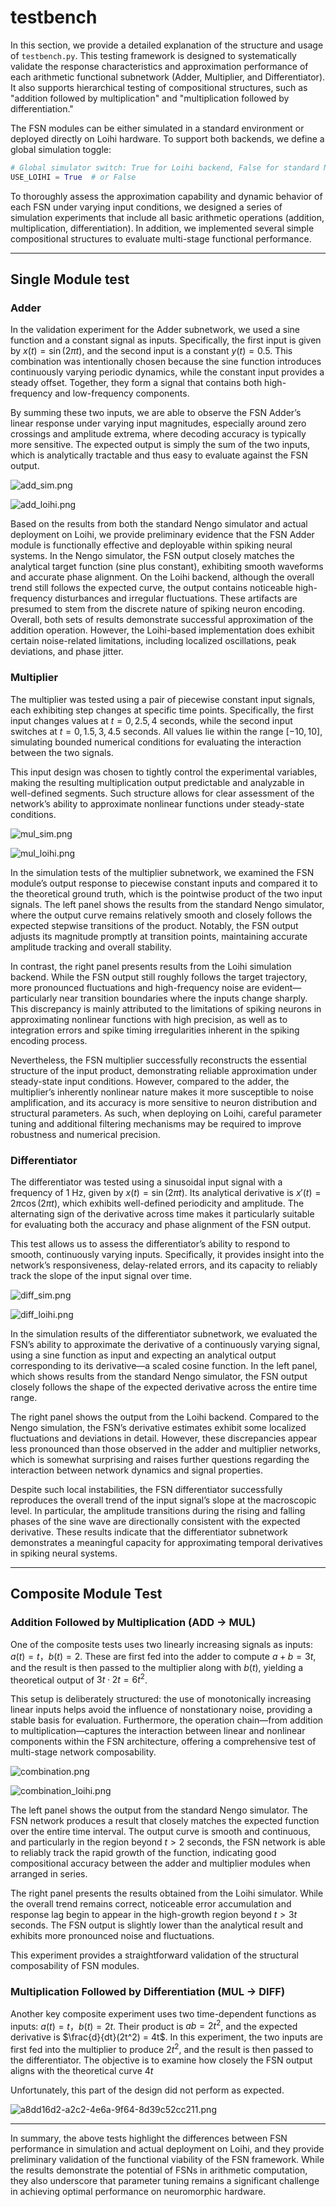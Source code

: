 # testbench

In this section, we provide a detailed explanation of the structure and usage of `testbench.py`. This testing framework is designed to systematically validate the response characteristics and approximation performance of each arithmetic functional subnetwork (Adder, Multiplier, and Differentiator). It also supports hierarchical testing of compositional structures, such as "addition followed by multiplication" and "multiplication followed by differentiation."

The FSN modules can be either simulated in a standard environment or deployed directly on Loihi hardware. To support both backends, we define a global simulation toggle:

```python
# Global simulator switch: True for Loihi backend, False for standard Nengo simulation
USE_LOIHI = True  # or False
```

To thoroughly assess the approximation capability and dynamic behavior of each FSN under varying input conditions, we designed a series of simulation experiments that include all basic arithmetic operations (addition, multiplication, differentiation). In addition, we implemented several simple compositional structures to evaluate multi-stage functional performance.

---

## Single Module test

### Adder

In the validation experiment for the Adder subnetwork, we used a sine function and a constant signal as inputs. Specifically, the first input is given by  $x(t) = \sin(2\pi t)$, and the second input is a constant $y(t) = 0.5$. This combination was intentionally chosen because the sine function introduces continuously varying periodic dynamics, while the constant input provides a steady offset. Together, they form a signal that contains both high-frequency and low-frequency components.

By summing these two inputs, we are able to observe the FSN Adder’s linear response under varying input magnitudes, especially around zero crossings and amplitude extrema, where decoding accuracy is typically more sensitive. The expected output is simply the sum of the two inputs, which is analytically tractable and thus easy to evaluate against the FSN output.

![add_sim.png](testbench%2020904b3f519f805dac0af7b3188696a8/add_sim.png)

![add_loihi.png](testbench%2020904b3f519f805dac0af7b3188696a8/add_loihi.png)

Based on the results from both the standard Nengo simulator and actual deployment on Loihi, we provide preliminary evidence that the FSN Adder module is functionally effective and deployable within spiking neural systems. In the Nengo simulator, the FSN output closely matches the analytical target function (sine plus constant), exhibiting smooth waveforms and accurate phase alignment. On the Loihi backend, although the overall trend still follows the expected curve, the output contains noticeable high-frequency disturbances and irregular fluctuations. These artifacts are presumed to stem from the discrete nature of spiking neuron encoding. Overall, both sets of results demonstrate successful approximation of the addition operation. However, the Loihi-based implementation does exhibit certain noise-related limitations, including localized oscillations, peak deviations, and phase jitter.

### Multiplier

The multiplier was tested using a pair of piecewise constant input signals, each exhibiting step changes at specific time points. Specifically, the first input changes values at  $t = 0, 2.5, 4$ seconds, while the second input switches at $t = 0, 1.5, 3, 4.5$ seconds. All values lie within the range $[−10,10]$, simulating bounded numerical conditions for evaluating the interaction between the two signals.

This input design was chosen to tightly control the experimental variables, making the resulting multiplication output predictable and analyzable in well-defined segments. Such structure allows for clear assessment of the network’s ability to approximate nonlinear functions under steady-state conditions.

![mul_sim.png](testbench%2020904b3f519f805dac0af7b3188696a8/mul_sim.png)

![mul_loihi.png](testbench%2020904b3f519f805dac0af7b3188696a8/mul_loihi.png)

In the simulation tests of the multiplier subnetwork, we examined the FSN module’s output response to piecewise constant inputs and compared it to the theoretical ground truth, which is the pointwise product of the two input signals. The left panel shows the results from the standard Nengo simulator, where the output curve remains relatively smooth and closely follows the expected stepwise transitions of the product. Notably, the FSN output adjusts its magnitude promptly at transition points, maintaining accurate amplitude tracking and overall stability.

In contrast, the right panel presents results from the Loihi simulation backend. While the FSN output still roughly follows the target trajectory, more pronounced fluctuations and high-frequency noise are evident—particularly near transition boundaries where the inputs change sharply. This discrepancy is mainly attributed to the limitations of spiking neurons in approximating nonlinear functions with high precision, as well as to integration errors and spike timing irregularities inherent in the spiking encoding process.

Nevertheless, the FSN multiplier successfully reconstructs the essential structure of the input product, demonstrating reliable approximation under steady-state input conditions. However, compared to the adder, the multiplier’s inherently nonlinear nature makes it more susceptible to noise amplification, and its accuracy is more sensitive to neuron distribution and structural parameters. As such, when deploying on Loihi, careful parameter tuning and additional filtering mechanisms may be required to improve robustness and numerical precision.

### Differentiator

The differentiator was tested using a sinusoidal input signal with a frequency of 1 Hz, given by $x(t) = \sin(2\pi t)$. Its analytical derivative is $x'(t) = 2\pi \cos(2\pi t)$, which exhibits well-defined periodicity and amplitude. The alternating sign of the derivative across time makes it particularly suitable for evaluating both the accuracy and phase alignment of the FSN output.

This test allows us to assess the differentiator’s ability to respond to smooth, continuously varying inputs. Specifically, it provides insight into the network’s responsiveness, delay-related errors, and its capacity to reliably track the slope of the input signal over time.

![diff_sim.png](testbench%2020904b3f519f805dac0af7b3188696a8/diff_sim.png)

![diff_loihi.png](testbench%2020904b3f519f805dac0af7b3188696a8/diff_loihi.png)

In the simulation results of the differentiator subnetwork, we evaluated the FSN’s ability to approximate the derivative of a continuously varying signal, using a sine function as input and expecting an analytical output corresponding to its derivative—a scaled cosine function. In the left panel, which shows results from the standard Nengo simulator, the FSN output closely follows the shape of the expected derivative across the entire time range.

The right panel shows the output from the Loihi backend. Compared to the Nengo simulation, the FSN’s derivative estimates exhibit some localized fluctuations and deviations in detail. However, these discrepancies appear less pronounced than those observed in the adder and multiplier networks, which is somewhat surprising and raises further questions regarding the interaction between network dynamics and signal properties.

Despite such local instabilities, the FSN differentiator successfully reproduces the overall trend of the input signal’s slope at the macroscopic level. In particular, the amplitude transitions during the rising and falling phases of the sine wave are directionally consistent with the expected derivative. These results indicate that the differentiator subnetwork demonstrates a meaningful capacity for approximating temporal derivatives in spiking neural systems.

---

## Composite Module Test

### Addition Followed by Multiplication (ADD → MUL)

One of the composite tests uses two linearly increasing signals as inputs: $a(t)=t，b(t)=2$. These are first fed into the adder to compute $a + b = 3t$, and the result is then passed to the multiplier along with $b(t)$, yielding a theoretical output of $3t \cdot 2t = 6t^2$.

This setup is deliberately structured: the use of monotonically increasing linear inputs helps avoid the influence of nonstationary noise, providing a stable basis for evaluation. Furthermore, the operation chain—from addition to multiplication—captures the interaction between linear and nonlinear components within the FSN architecture, offering a comprehensive test of multi-stage network composability.

![combination.png](testbench%2020904b3f519f805dac0af7b3188696a8/combination.png)

![combination_loihi.png](testbench%2020904b3f519f805dac0af7b3188696a8/combination_loihi.png)

The left panel shows the output from the standard Nengo simulator. The FSN network produces a result that closely matches the expected function over the entire time interval. The output curve is smooth and continuous, and particularly in the region beyond $t>2$ seconds, the FSN network is able to reliably track the rapid growth of the function, indicating good compositional accuracy between the adder and multiplier modules when arranged in series.

The right panel presents the results obtained from the Loihi simulator. While the overall trend remains correct, noticeable error accumulation and response lag begin to appear in the high-growth region beyond $t>3t$ seconds. The FSN output is slightly lower than the analytical result and exhibits more pronounced noise and fluctuations.

This experiment provides a straightforward validation of the structural composability of FSN modules.

### Multiplication Followed by Differentiation (MUL → DIFF)

Another key composite experiment uses two time-dependent functions as inputs: $a(t)=t，b(t)=2t$. Their product is $ab = 2t^2$, and the expected derivative is $\frac{d}{dt}(2t^2) = 4t$. In this experiment, the two inputs are first fed into the multiplier to produce $2t^2$, and the result is then passed to the differentiator. The objective is to examine how closely the FSN output aligns with the theoretical curve $4t$

Unfortunately, this part of the design did not perform as expected.

![a8dd16d2-a2c2-4e6a-9f64-8d39c52cc211.png](testbench%2020904b3f519f805dac0af7b3188696a8/a8dd16d2-a2c2-4e6a-9f64-8d39c52cc211.png)

---

In summary, the above tests highlight the differences between FSN performance in simulation and actual deployment on Loihi, and they provide preliminary validation of the functional viability of the FSN framework. While the results demonstrate the potential of FSNs in arithmetic computation, they also underscore that parameter tuning remains a significant challenge in achieving optimal performance on neuromorphic hardware.